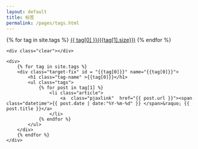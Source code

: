 ```yaml
---
layout: default
title: 标签
permalink: /pages/tags.html
---
```


<div class="home">
	<div class="page-tag">
		{% for tag in site.tags %}
			<a class="pjaxlink"  href="#{{tag[0]}}" name="{{tag[0]}}">{{ tag[0] }}({{tag[1].size}})</a>
		{% endfor %}
	</div>

	<div class="clear"></div>
	
	<div>
		{% for tag in site.tags %}
		<div class="target-fix" id = "{{tag[0]}}" name="{{tag[0]}}">
			<h1 class="tag-name" >{{tag[0]}}</h1>
			<ul class="tags">
				{% for post in tag[1] %}
					<li class="article">					
						<a  class="pjaxlink"  href="{{ post.url }}"><span class="datetime">{{ post.date | date:"%Y-%m-%d" }} </span>&raquo; {{ post.title }}</a>
					</li>
				{% endfor %}	
			</ul>
		</div>	
		{% endfor %}
	</div>	
</div>	

